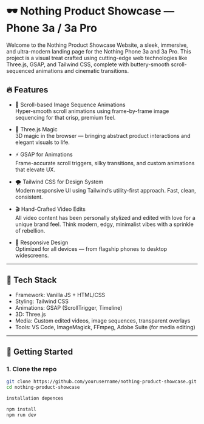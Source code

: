 # 🕶️ Nothing Product Showcase — Phone 3a / 3a Pro

Welcome to the Nothing Product Showcase Website, a sleek, immersive, and ultra-modern landing page for the Nothing Phone 3a and 3a Pro. This project is a visual treat crafted using cutting-edge web technologies like Three.js, GSAP, and Tailwind CSS, complete with buttery-smooth scroll-sequenced animations and cinematic transitions.

## 🔥 Features

- 🎥 Scroll-based Image Sequence Animations  
  Hyper-smooth scroll animations using frame-by-frame image sequencing for that crisp, premium feel.

- 💫 Three.js Magic  
  3D magic in the browser — bringing abstract product interactions and elegant visuals to life.

- ⚡ GSAP for Animations  
  Frame-accurate scroll triggers, silky transitions, and custom animations that elevate UX.

- 🌪️ Tailwind CSS for Design System  
  Modern responsive UI using Tailwind’s utility-first approach. Fast, clean, consistent.

- 🎬 Hand-Crafted Video Edits  
  All video content has been personally stylized and edited with love for a unique brand feel. Think modern, edgy, minimalist vibes with a sprinkle of rebellion.

- 📱 Responsive Design  
  Optimized for all devices — from flagship phones to desktop widescreens.

---

## 🧠 Tech Stack

- Framework: Vanilla JS + HTML/CSS
- Styling: Tailwind CSS
- Animations: GSAP (ScrollTrigger, Timeline)
- 3D: Three.js
- Media: Custom edited videos, image sequences, transparent overlays
- Tools: VS Code, ImageMagick, FFmpeg, Adobe Suite (for media editing)

---

## 🚀 Getting Started

### 1. Clone the repo

```bash
git clone https://github.com/yourusername/nothing-product-showcase.git
cd nothing-product-showcase

installation depences 

npm install
npm run dev
